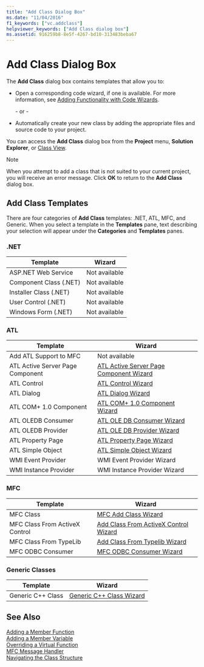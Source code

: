 ```yaml
---
title: "Add Class Dialog Box"
ms.date: "11/04/2016"
f1_keywords: ["vc.addclass"]
helpviewer_keywords: ["Add Class dialog box"]
ms.assetid: 916259b8-8e5f-4267-bd10-313483beba67
---
```

# Add Class Dialog Box

The **Add Class** dialog box contains templates that allow you to:

- Open a corresponding code wizard, if one is available. For more information, see [Adding Functionality with Code Wizards](../ide/adding-functionality-with-code-wizards-cpp.md).

   \- or -

- Automatically create your new class by adding the appropriate files and source code to your project.

You can access the **Add Class** dialog box from the **Project** menu, **Solution Explorer**, or [Class View](/visualstudio/ide/viewing-the-structure-of-code).

> [!NOTE]
>  When you attempt to add a class that is not suited to your current project, you will receive an error message. Click **OK** to return to the **Add Class** dialog box.

## Add Class Templates

There are four categories of **Add Class** templates: .NET, ATL, MFC, and Generic. When you select a template in the **Templates** pane, text describing your selection will appear under the **Categories** and **Templates** panes.

### .NET

|Template|Wizard|
|--------------|------------|
|ASP.NET Web Service|Not available|
|Component Class (.NET)|Not available|
|Installer Class (.NET)|Not available|
|User Control (.NET)|Not available|
|Windows Form (.NET)|Not available|

### ATL

|Template|Wizard|
|--------------|------------|
|Add ATL Support to MFC|Not available|
|ATL Active Server Page Component|[ATL Active Server Page Component Wizard](../atl/reference/atl-active-server-page-component-wizard.md)|
|ATL Control|[ATL Control Wizard](../atl/reference/atl-control-wizard.md)|
|ATL Dialog|[ATL Dialog Wizard](../atl/reference/atl-dialog-wizard.md)|
|ATL COM+ 1.0 Component|[ATL COM+ 1.0 Component Wizard](../atl/reference/atl-com-plus-1-0-component-wizard.md)|
|ATL OLEDB Consumer|[ATL OLE DB Consumer Wizard](../atl/reference/atl-ole-db-consumer-wizard.md)|
|ATL OLEDB Provider|[ATL OLE DB Provider Wizard](../atl/reference/atl-ole-db-provider-wizard.md)|
|ATL Property Page|[ATL Property Page Wizard](../atl/reference/atl-property-page-wizard.md)|
|ATL Simple Object|[ATL Simple Object Wizard](../atl/reference/atl-simple-object-wizard.md)|
|WMI Event Provider|WMI Event Provider Wizard|
|WMI Instance Provider|WMI Instance Provider Wizard|

### MFC

|Template|Wizard|
|--------------|------------|
|MFC Class|[MFC Add Class Wizard](../mfc/reference/mfc-add-class-wizard.md)|
|MFC Class From ActiveX Control|[Add Class From ActiveX Control Wizard](../ide/add-class-from-activex-control-wizard.md)|
|MFC Class From TypeLib|[Add Class From Typelib Wizard](../mfc/reference/add-class-from-typelib-wizard.md)|
|MFC ODBC Consumer|[MFC ODBC Consumer Wizard](../mfc/reference/mfc-odbc-consumer-wizard.md)|

### Generic Classes

|Template|Wizard|
|--------------|------------|
|Generic C++ Class|[Generic C++ Class Wizard](../ide/generic-cpp-class-wizard.md)|

## See Also

[Adding a Member Function](../ide/adding-a-member-function-visual-cpp.md)<br>
[Adding a Member Variable](../ide/adding-a-member-variable-visual-cpp.md)<br>
[Overriding a Virtual Function](../ide/overriding-a-virtual-function-visual-cpp.md)<br>
[MFC Message Handler](../mfc/reference/adding-an-mfc-message-handler.md)<br>
[Navigating the Class Structure](../ide/navigating-the-class-structure-visual-cpp.md)